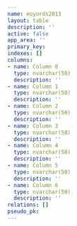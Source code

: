 ```yaml
---
name: eoyords2013
layout: table
description: ''
active: false
app_area: ''
primary_key: 
indexes: []
columns:
- name: Column 0
  type: nvarchar(50)
  description: ''
- name: Column 1
  type: nvarchar(50)
  description: ''
- name: Column 2
  type: nvarchar(50)
  description: ''
- name: Column 3
  type: nvarchar(50)
  description: ''
- name: Column 4
  type: nvarchar(50)
  description: ''
- name: Column 5
  type: nvarchar(50)
  description: ''
- name: Column 6
  type: nvarchar(50)
  description: ''
relations: []
pseudo_pk: 
---
```


